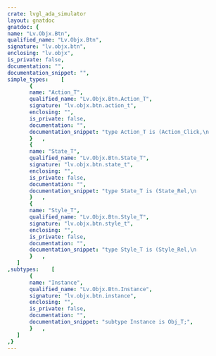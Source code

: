 ```yaml
---
crate: lvgl_ada_simulator
layout: gnatdoc
gnatdoc: {
name: "Lv.Objx.Btn",
qualified_name: "Lv.Objx.Btn",
signature: "lv.objx.btn",
enclosing: "lv.objx",
is_private: false,
documentation: "",
documentation_snippet: "",
simple_types:    [
       {
       name: "Action_T",
       qualified_name: "Lv.Objx.Btn.Action_T",
       signature: "lv.objx.btn.action_t",
       enclosing: "",
       is_private: false,
       documentation: "",
       documentation_snippet: "type Action_T is (Action_Click,\n                  Action_Pr,\n                  Action_Long_Pr,\n                  Action_Long_Pr_Repeat,\n                  Action_Num);",
       }   ,
       {
       name: "State_T",
       qualified_name: "Lv.Objx.Btn.State_T",
       signature: "lv.objx.btn.state_t",
       enclosing: "",
       is_private: false,
       documentation: "",
       documentation_snippet: "type State_T is (State_Rel,\n                 State_Pr,\n                 State_Tgl_Rel,\n                 State_Tgl_Pr,\n                 State_Ina,\n                 State_Num);",
       }   ,
       {
       name: "Style_T",
       qualified_name: "Lv.Objx.Btn.Style_T",
       signature: "lv.objx.btn.style_t",
       enclosing: "",
       is_private: false,
       documentation: "",
       documentation_snippet: "type Style_T is (Style_Rel,\n                 Style_Pr,\n                 Style_Tgl_Rel,\n                 Style_Tgl_Pr,\n                 Style_Ina);",
       }   ,
   ]
,subtypes:    [
       {
       name: "Instance",
       qualified_name: "Lv.Objx.Btn.Instance",
       signature: "lv.objx.btn.instance",
       enclosing: "",
       is_private: false,
       documentation: "",
       documentation_snippet: "subtype Instance is Obj_T;",
       }   ,
   ]
,}
---
```

